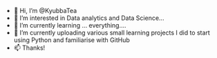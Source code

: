 - 👋 Hi, I’m @KyubbaTea
- 👀 I’m interested in Data analytics and Data Science...
- 🌱 I’m currently learning ... everything....
- 💞️ I’m currently uploading various small learning projects I did to start using Python and familiarise with GitHub
- 📫 Thanks!

